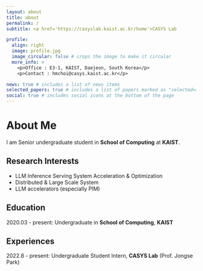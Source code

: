 ```yaml
---
layout: about
title: about
permalink: /
subtitle: <a href='https://casyslab.kaist.ac.kr/home'>CASYS Lab

profile:
  align: right
  image: profile.jpg
  image_circular: false # crops the image to make it circular
  more_info: >
    <p>Office : E3-1, KAIST, Daejeon, South Korea</p>
    <p>Contact : hmchoi@casys.kaist.ac.kr</p>

news: true # includes a list of news items
selected_papers: true # includes a list of papers marked as "selected={true}"
social: true # includes social icons at the bottom of the page
---
```


# About Me

I am Senior undergraduate student in **School of Computing** at **KAIST**.

## Research Interests

- LLM Inference Serving System Acceleration & Optimization
- Distributed & Large Scale System
- LLM accelerators (especially PIM)

## Education

2020.03 - present: Undergraduate in **School of Computing**, **KAIST**

## Experiences

2022.8 - present: Undergraduate Student Intern, **CASYS Lab** (Prof. Jongse Park)
